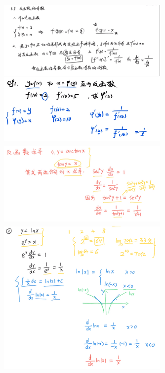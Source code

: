 ![](../../photo/Pasted%20image%2020240325163909.png)
![](../../photo/Pasted%20image%2020240325164018.png)

![](../../photo/Pasted%20image%2020240319115039.png)

![](../../photo/Pasted%20image%2020240319115419.png)